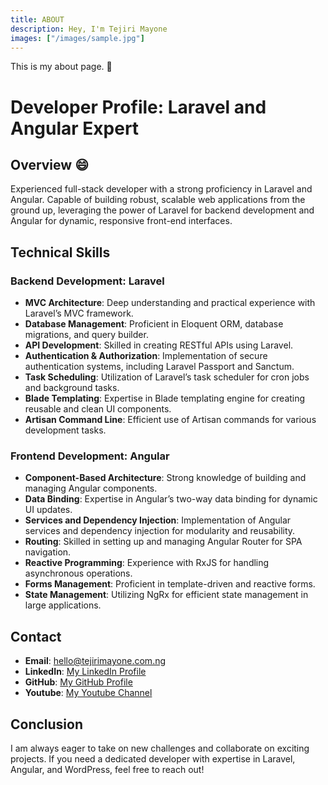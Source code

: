 ```yaml
---
title: ABOUT
description: Hey, I'm Tejiri Mayone
images: ["/images/sample.jpg"]
---
```


This is my about page. :wave:

# Developer Profile: Laravel and Angular Expert

## Overview :smile:

Experienced full-stack developer with a strong proficiency in Laravel and Angular. Capable of building robust, scalable web applications from the ground up, leveraging the power of Laravel for backend development and Angular for dynamic, responsive front-end interfaces.

## Technical Skills

### Backend Development: Laravel

- **MVC Architecture**: Deep understanding and practical experience with Laravel’s MVC framework.
- **Database Management**: Proficient in Eloquent ORM, database migrations, and query builder.
- **API Development**: Skilled in creating RESTful APIs using Laravel.
- **Authentication & Authorization**: Implementation of secure authentication systems, including Laravel Passport and Sanctum.
- **Task Scheduling**: Utilization of Laravel’s task scheduler for cron jobs and background tasks.
- **Blade Templating**: Expertise in Blade templating engine for creating reusable and clean UI components.
- **Artisan Command Line**: Efficient use of Artisan commands for various development tasks.

### Frontend Development: Angular

- **Component-Based Architecture**: Strong knowledge of building and managing Angular components.
- **Data Binding**: Expertise in Angular’s two-way data binding for dynamic UI updates.
- **Services and Dependency Injection**: Implementation of Angular services and dependency injection for modularity and reusability.
- **Routing**: Skilled in setting up and managing Angular Router for SPA navigation.
- **Reactive Programming**: Experience with RxJS for handling asynchronous operations.
- **Forms Management**: Proficient in template-driven and reactive forms.
- **State Management**: Utilizing NgRx for efficient state management in large applications.

## Contact

- **Email**: [hello@tejirimayone.com.ng](mailto:hello@tejirimayone.com.ng)
- **LinkedIn**: [My LinkedIn Profile](https://www.linkedin.com/in/tejiri-mayone-2090a266/)
- **GitHub**: [My GitHub Profile](https://github.com/terrymight)
- **Youtube**: [My Youtube Channel](https://www.youtube.com/@tdevclass)

## Conclusion

I am always eager to take on new challenges and collaborate on exciting projects. If you need a dedicated developer with expertise in Laravel, Angular, and WordPress, feel free to reach out!
